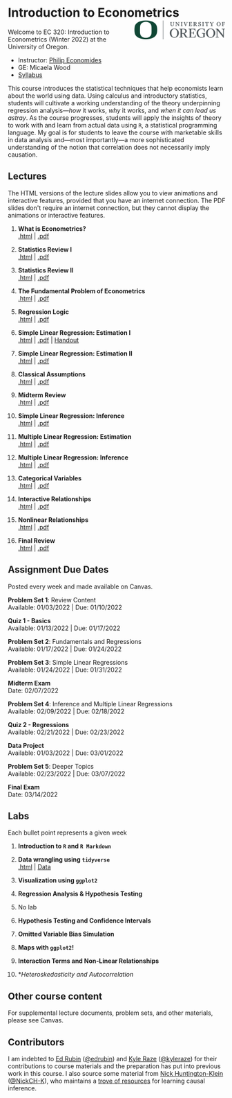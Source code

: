 # Introduction to Econometrics <img align="right" height="45" src="UO.png">

Welcome to EC 320: Introduction to Econometrics (Winter 2022) at the University of Oregon.

- Instructor: [Philip Economides](https://philip-economides.com/)
- GE: Micaela Wood
- [Syllabus](https://raw.githack.com/peconomi/EC320_Econometrics/main/Syllabus/syllabus.pdf)

This course introduces the statistical techniques that help economists learn about the world using data. Using calculus and introductory statistics, students will cultivate a working understanding of the theory underpinning regression analysis&mdash;*how* it works, *why* it works, and *when it can lead us astray*. As the course progresses, students will apply the insights of theory to work with and learn from actual data using `R`, a statistical programming language. My goal is for students to leave the course with marketable skills in data analysis and&mdash;most importantly&mdash;a more sophisticated understanding of the notion that correlation does not necessarily imply causation.

## Lectures

The HTML versions of the lecture slides allow you to view animations and interactive features, provided that you have an internet connection. The PDF slides don't require an internet connection, but they cannot display the animations or interactive features.

1. **What is Econometrics?** <br> [.html](https://raw.githack.com/peconomi/EC320_Econometrics/main/Lectures/01_Intro/01-Introduction.html) | [.pdf](https://raw.githack.com/peconomi/EC320_Econometrics/main/Lectures/01_Intro/01-Introduction.pdf)

2. **Statistics Review I** <br> [.html](https://raw.githack.com/peconomi/EC320_Econometrics/main/Lectures/02_Review/02-Review.html) | [.pdf](https://raw.githack.com/peconomi/EC320_Econometrics/main/Lectures/02_Review/02-Review.pdf)

3. **Statistics Review II** <br> [.html](https://raw.githack.com/peconomi/EC320_Econometrics/main/Lectures/03_Review/03-Review.html) | [.pdf](https://raw.githack.com/peconomi/EC320_Econometrics/main/Lectures/03_Review/03-Review.pdf)

4. **The Fundamental Problem of Econometrics** <br> [.html](https://raw.githack.com/peconomi/EC320_Econometrics/main/Lectures/04_Fundamental_Problem/04-Fun_Problem.html) | [.pdf](https://raw.githack.com/peconomi/EC320_Econometrics/main/Lectures/04_Fundamental_Problem/04-Fun_Problem.pdf)

5. **Regression Logic** <br> [.html](https://raw.githack.com/peconomi/EC320_Econometrics/main/Lectures/05_Regression/05-Regression.html) | [.pdf](https://raw.githack.com/peconomi/EC320_Econometrics/main/Lectures/05_Regression/05-Regression.pdf)

6. **Simple Linear Regression: Estimation I** <br> [.html](https://raw.githack.com/peconomi/EC320_Econometrics/main/Lectures/06_SimpleLR_I/06-Simple_Linear_Regression_Estimation_I.html) | [.pdf](https://raw.githack.com/peconomi/EC320_Econometrics/main/Lectures/06_SimpleLR_I/06-Simple_Linear_Regression_Estimation_I.pdf) | [Handout]()

7. **Simple Linear Regression: Estimation II** <br> [.html](https://raw.githack.com/peconomi/EC320_Econometrics/main/Lectures/07_SimpleLR_II/07-Simple_Linear_Regression_Estimation_II.html) | [.pdf](https://raw.githack.com/peconomi/EC320_Econometrics/main/Lectures/07_SimpleLR_II/07-Simple_Linear_Regression_Estimation_II.pdf)

8. **Classical Assumptions** <br> [.html](https://raw.githack.com/peconomi/EC320_Econometrics/main/Lectures/08_Classical_Assumptions/08-Classical_Assumptions.html) | [.pdf](https://raw.githack.com/peconomi/EC320_Econometrics/main/Lectures/08_Classical_Assumptions/08-Classical_Assumptions.pdf)

9. **Midterm Review** <br> [.html]() | [.pdf]()

10. **Simple Linear Regression: Inference** <br> [.html]() | [.pdf]()

11. **Multiple Linear Regression: Estimation** <br> [.html]() | [.pdf]()

12. **Multiple Linear Regression: Inference** <br> [.html]() | [.pdf]()

13. **Categorical Variables** <br> [.html]() | [.pdf]()

14. **Interactive Relationships** <br> [.html]() | [.pdf]()

15. **Nonlinear Relationships** <br> [.html]() | [.pdf]()

16. **Final Review** <br> [.html]() | [.pdf]()

## Assignment Due Dates

Posted every week and made available on Canvas. 

**Problem Set 1**: Review Content <br> 
Available:  01/03/2022 | Due: 01/10/2022

**Quiz 1 - Basics**<br> 
Available:  01/13/2022 | Due: 01/17/2022

**Problem Set 2**: Fundamentals and Regressions<br>
Available:  01/17/2022 | Due: 01/24/2022

**Problem Set 3**: Simple Linear Regressions<br>
Available: 01/24/2022 | Due: 01/31/2022

**Midterm Exam**<br>
Date: 02/07/2022

**Problem Set 4**: Inference and Multiple Linear Regressions<br>
Available: 02/09/2022 | Due: 02/18/2022

**Quiz 2 - Regressions**<br> 
Available:  02/21/2022 | Due: 02/23/2022

**Data Project** <br> 
Available: 01/03/2022 | Due: 03/01/2022

**Problem Set 5**: Deeper Topics <br>
Available: 02/23/2022 | Due: 03/07/2022

**Final Exam**<br>
Date: 03/14/2022
 

## Labs

Each bullet point represents a given week  

1. **Introduction to `R` and `R Markdown`** 

2. **Data wrangling using `tidyverse`** <br> [.html]() | [Data]()

3. **Visualization using `ggplot2`**

4. **Regression Analysis & Hypothesis Testing**

5. No lab

6. **Hypothesis Testing and Confidence Intervals**

7. **Omitted Variable Bias Simulation**

8. **Maps with `ggplot2`!**

9. **Interaction Terms and Non-Linear Relationships**

10. **Heteroskedasticity and Autocorrelation*

## Other course content

For supplemental lecture documents, problem sets, and other materials, please see Canvas.

## Contributors

I am indebted to [Ed Rubin](http://edrub.in/) ([@edrubin](https://github.com/edrubin)) and [Kyle Raze](https://kyleraze.com/) ([@kyleraze](https://github.com/kyleraze)) for their contributions to course materials and the preparation  has put into previous work in this course. 
I also source some material from [Nick Huntington-Klein](https://nickchk.com/) ([@NickCH-K](https://github.com/NickCH-K)), who maintains a [trove of resources](https://nickchk.com/causalgraphs.html) for learning causal inference. 
